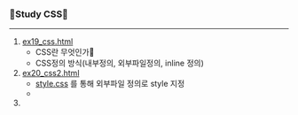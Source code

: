 ### 🎼Study CSS🎼
---
1. [ex19_css.html](./ex19_css.html)
   - CSS란 무엇인가👢
   - CSS정의 방식(내부정의, 외부파일정의, inline 정의)
2. [ex20_css2.html](./ex20_css2.html)
   + [style.css](./css/style.css) 를 통해 외부파일 정의로 style 지정
   - 
3. 